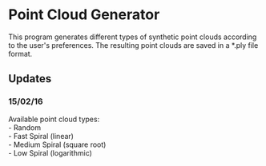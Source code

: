 <h1>Point Cloud Generator</h1>
<p>This program generates different types of synthetic point clouds according to the user's preferences. The resulting point clouds are saved in a *.ply file format.</p>

<h2>Updates</h2>
<p>
    <h3>15/02/16</h3>
    <p>
        Available point cloud types:<br>
        - Random <br>
        - Fast Spiral (linear) <br>
        - Medium Spiral (square root) <br>
        - Low Spiral (logarithmic) <br>
    </p>
</p>